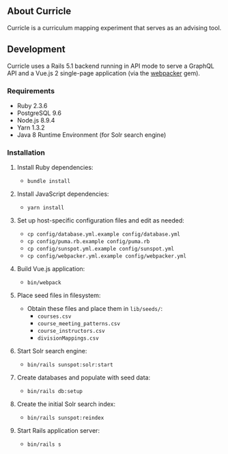 ## About Curricle

Curricle is a curriculum mapping experiment that serves as an advising tool.

## Development

Curricle uses a Rails 5.1 backend running in API mode to serve a GraphQL API and a Vue.js 2 single-page application (via the [webpacker](https://github.com/rails/webpacker) gem).

### Requirements
* Ruby 2.3.6
* PostgreSQL 9.6
* Node.js 8.9.4
* Yarn 1.3.2
* Java 8 Runtime Environment (for Solr search engine)

### Installation
1. Install Ruby dependencies:
    * `bundle install`

1. Install JavaScript dependencies:
    * `yarn install`

1. Set up host-specific configuration files and edit as needed:
    * `cp config/database.yml.example config/database.yml`
    * `cp config/puma.rb.example config/puma.rb`
    * `cp config/sunspot.yml.example config/sunspot.yml`
    * `cp config/webpacker.yml.example config/webpacker.yml`

1. Build Vue.js application:
    * `bin/webpack`

1. Place seed files in filesystem:
   * Obtain these files and place them in `lib/seeds/`:
      * `courses.csv`
      * `course_meeting_patterns.csv`
      * `course_instructors.csv`
      * `divisionMappings.csv`

1. Start Solr search engine:
   * `bin/rails sunspot:solr:start`

1. Create databases and populate with seed data:
    * `bin/rails db:setup`
    
1. Create the initial Solr search index:
    * `bin/rails sunspot:reindex`

1. Start Rails application server:
    * `bin/rails s`
